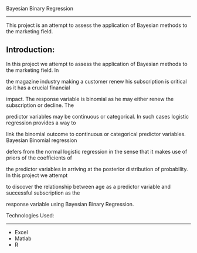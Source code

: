 Bayesian Binary Regression
_____________________________

This project is an attempt to assess the application of Bayesian methods to the marketing field.

Introduction:
-----------------------------

In this project we attempt to assess the application of Bayesian methods to the marketing field. In 

the magazine industry making a customer renew his subscription is critical as it has a crucial financial 

impact. The response variable is binomial as he may either renew the subscription or decline. The 

predictor variables may be continuous or categorical. In such cases logistic regression provides a way to 

link the binomial outcome to continuous or categorical predictor variables. Bayesian Binomial regression 

defers from the normal logistic regression in the sense that it makes use of priors of the coefficients of 

the predictor variables in arriving at the posterior distribution of probability. In this project we attempt 

to discover the relationship between age as a predictor variable and successful subscription as the 

response variable using Bayesian Binary Regression.

Technologies Used:
___________________

* Excel
* Matlab
* R


